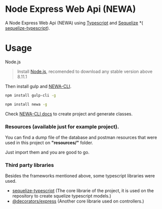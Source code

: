 # Node Express Web Api (NEWA)

A Node Express Web Api (NEWA) using [Typescript](https://www.typescriptlang.org/) and [Sequelize](http://docs.sequelizejs.com/) *( [sequelize-typescript](https://github.com/RobinBuschmann/sequelize-typescript)).

# Usage

 Node.js 
 
>Install [Node.js](https://nodejs.org/), recomended to download any stable version above 8.11.1


Then install gulp and [NEWA-CLI](https://github.com/TalissonJunior/newa-cli).
```sh
npm install gulp-cli -g

npm install newa -g
```

Check [NEWA-CLI docs](https://github.com/TalissonJunior/newa-cli) to create project and generate classes.


### Resources (available just for example project).

You can find a dump file of the database and postman resources that were used in this project on **"resources/"** folder.

Just import them and you are good to go.

### Third party libraries

Besides the frameworks mentioned above, some typescript libraries were used. 

 * [sequelize-typescript](https://github.com/RobinBuschmann/sequelize-typescript) (The core librarie of the project, it is used on the repository to create squelize typescript models.)
 * [@decorators/express](https://www.npmjs.com/package/@decorators/express) (Another core librarie used on controllers.)

